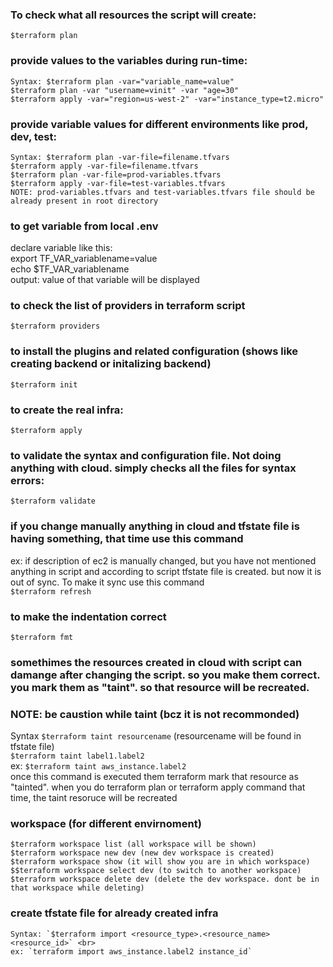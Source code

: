 ### To check what all resources the script will create:
`$terraform plan` <br>

### provide values to the variables during run-time:
``` shell
Syntax: $terraform plan -var="variable_name=value"
$terraform plan -var "username=vinit" -var "age=30"
$terraform apply -var="region=us-west-2" -var="instance_type=t2.micro"
```

### provide variable values for different environments like prod, dev, test:
``` shell
Syntax: $terraform plan -var-file=filename.tfvars
$terraform apply -var-file=filename.tfvars
$terraform plan -var-file=prod-variables.tfvars
$terraform apply -var-file=test-variables.tfvars
NOTE: prod-variables.tfvars and test-variables.tfvars file should be already present in root directory
```

### to get variable from local .env 
declare variable like this: <br>
export TF_VAR_variablename=value <br>
echo $TF_VAR_variablename <br>
output: value of that variable will be displayed 

### to check the list of providers in terraform script
`$terraform providers` <br>

### to install the plugins and related configuration (shows like creating backend or initalizing backend)
`$terraform init` <br>

### to create the real infra:
`$terraform apply` <br>

### to validate the syntax and configuration file. Not doing anything with cloud. simply checks all the files for syntax errors:
`$terraform validate` <br>

### if you change manually anything in cloud and tfstate file is having something, that time use this command
ex: if description of ec2 is manually changed, but you have not mentioned anything in script and according to script tfstate file is created.
but now it is out of sync. To make it sync use this command <br>
`$terraform refresh`


### to make the indentation correct
`$terraform fmt` <br>

### somethimes the resources created in cloud with script can damange after changing the script. so you make them correct. you mark them as "taint". so that resource will be recreated.
### NOTE: be caustion while taint (bcz it is not recommonded)
Syntax `$terraform taint resourcename`  (resourcename will be found in tfstate file) <br>
`$terraform taint label1.label2` <br>
ex: `$terraform taint aws_instance.label2` <br>
once this command is executed them terraform mark that resource as "tainted". when you do terraform plan or terraform apply command that time, the taint resoruce will be recreated <br>

### workspace (for different envirnoment)
``` shell
$terraform workspace list (all workspace will be shown)
$terraform workspace new dev (new dev workspace is created)
$terraform workspace show (it will show you are in which workspace)
$$terraform workspace select dev (to switch to another workspace)
$terraform workspace delete dev (delete the dev workspace. dont be in that workspace while deleting)
```

### create tfstate file for already created infra
``` shell
Syntax: `$terraform import <resource_type>.<resource_name> <resource_id>` <br>
ex: `terraform import aws_instance.label2 instance_id`
```
